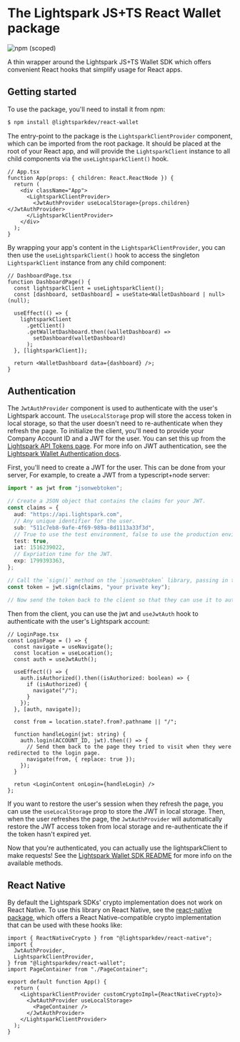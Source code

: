 # The Lightspark JS+TS React Wallet package

![npm (scoped)](https://img.shields.io/npm/v/@lightsparkdev/react-wallet)

A thin wrapper around the Lightspark JS+TS Wallet SDK which offers convenient React hooks that simplify usage for React apps.

## Getting started

To use the package, you'll need to install it from npm:

```bash
$ npm install @lightsparkdev/react-wallet
```

The entry-point to the package is the `LightsparkClientProvider` component, which can be imported from the root package. It should be placed at the root of your React app, and will provide the `LightsparkClient` instance to all child components via the `useLightsparkClient()` hook.

```tsx
// App.tsx
function App(props: { children: React.ReactNode }) {
  return (
    <div className="App">
      <LightsparkClientProvider>
        <JwtAuthProvider useLocalStorage>{props.children}</JwtAuthProvider>
      </LightsparkClientProvider>
    </div>
  );
}
```

By wrapping your app's content in the `LightsparkClientProvider`, you can then use the `useLightsparkClient()` hook to access the singleton `LightsparkClient` instance from any child component:

```tsx
// DashboardPage.tsx
function DashboardPage() {
  const lightsparkClient = useLightsparkClient();
  const [dashboard, setDashboard] = useState<WalletDashboard | null>(null);

  useEffect(() => {
    lightsparkClient
      .getClient()
      .getWalletDashboard.then((walletDashboard) =>
        setDashboard(walletDashboard)
      );
  }, [lightsparkClient]);

  return <WalletDashboard data={dashboard} />;
}
```

## Authentication

The `JwtAuthProvider` component is used to authenticate with the user's Lightspark account. The `useLocalStorage` prop will store the access token in local storage, so that the user doesn't need to re-authenticate when they refresh the page. To initialize the client, you'll need to provide your Company Account ID and a JWT for the user. You can set this up from the [Lightspark API Tokens page](https://app.lightspark.com/api-config). For more info on JWT authentication, see the [Lightspark Wallet Authentication docs](https://docs.lightspark.com/wallet-sdk/authentication?language=Typescript).

First, you'll need to create a JWT for the user. This can be done from your server, For example, to create a JWT from a typescript+node server:

```typescript
import * as jwt from "jsonwebtoken";

// Create a JSON object that contains the claims for your JWT.
const claims = {
  aud: "https://api.lightspark.com",
  // Any unique identifier for the user.
  sub: "511c7eb8-9afe-4f69-989a-8d1113a33f3d",
  // True to use the test environment, false to use the production environment.
  test: true,
  iat: 1516239022,
  // Expriation time for the JWT.
  exp: 1799393363,
};

// Call the `sign()` method on the `jsonwebtoken` library, passing in the JSON object and your private key.
const token = jwt.sign(claims, "your private key");

// Now send the token back to the client so that they can use it to authenticate with the Lightspark SDK.
```

Then from the client, you can use the jwt and `useJwtAuth` hook to authenticate with the user's Lightspark account:

```tsx
// LoginPage.tsx
const LoginPage = () => {
  const navigate = useNavigate();
  const location = useLocation();
  const auth = useJwtAuth();

  useEffect(() => {
    auth.isAuthorized().then((isAuthorized: boolean) => {
      if (isAuthorized) {
        navigate("/");
      }
    });
  }, [auth, navigate]);

  const from = location.state?.from?.pathname || "/";

  function handleLogin(jwt: string) {
    auth.login(ACCOUNT_ID, jwt).then(() => {
      // Send them back to the page they tried to visit when they were redirected to the login page.
      navigate(from, { replace: true });
    });
  }

  retun <LoginContent onLogin={handleLogin} />
};
```

If you want to restore the user's session when they refresh the page, you can use the `useLocalStorage` prop to store the JWT in local storage. Then, when the user refreshes the page, the `JwtAuthProvider` will automatically restore the JWT access token from local storage and re-authenticate the if the token hasn't expired yet.

Now that you're authenticated, you can actually use the lightsparkClient to make requests! See the [Lightspark Wallet SDK README](../wallet-sdk/README.md) for more info on the available methods.

## React Native

By default the Lightspark SDKs' crypto implementation does not work on React Native. To use this library on React Native, see the [react-native package](../react-native/README.md), which offers a React Native-compatible crypto implementation that can be used with these hooks like:

```tsx
import { ReactNativeCrypto } from "@lightsparkdev/react-native";
import {
  JwtAuthProvider,
  LightsparkClientProvider,
} from "@lightsparkdev/react-wallet";
import PageContainer from "./PageContainer";

export default function App() {
  return (
    <LightsparkClientProvider customCryptoImpl={ReactNativeCrypto}>
      <JwtAuthProvider useLocalStorage>
        <PageContainer />
      </JwtAuthProvider>
    </LightsparkClientProvider>
  );
}
```
